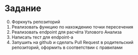 # Задание

0. Форкнуть репозиторий
1. Реализовать функцию по нахождению точки пересечения
2. Реализовать endpoint для расчёта Узлового Анализа
3. Написать тест для endpoint-а
4. Запушить на github и сделать Pull Request в родительский репозиторий, оформить в соответствии с правилами
